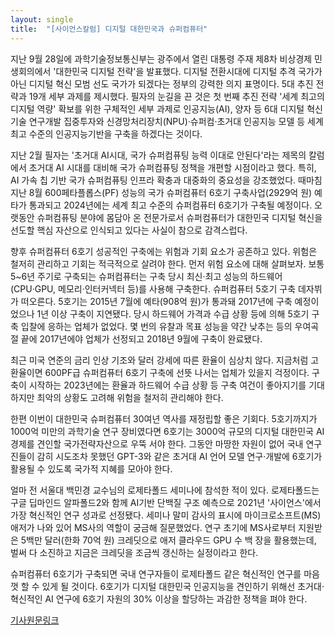 ```yaml
---
layout: single
title:  "[사이언스칼럼] 디지털 대한민국과 슈퍼컴퓨터"
---
```


지난 9월 28일에 과학기술정보통신부는 광주에서 열린 대통령 주재 제8차 비상경제 민생회의에서 '대한민국 디지털 전략'을 발표했다. 디지털 전환시대에 디지털 추격 국가가 아닌 디지털 혁신 모범 선도 국가가 되겠다는 정부의 강력한 의지 표명이다. 5대 추진 전략과 19개 세부 과제를 제시했다. 필자의 눈길을 끈 것은 첫 번째 추진 전략 '세계 최고의 디지털 역량' 확보를 위한 구체적인 세부 과제로 인공지능(AI), 양자 등 6대 디지털 혁신 기술 연구개발 집중투자와 신경망처리장치(NPU)·슈퍼컴·초거대 인공지능 모델 등 세계 최고 수준의 인공지능기반을 구축을 하겠다는 것이다.

지난 2월 필자는 '초거대 AI시대, 국가 슈퍼컴퓨팅 능력 이대로 안된다'라는 제목의 칼럼에서 초거대 AI 시대를 대비해 국가 슈퍼컴퓨팅 정책을 개편할 시점이라고 했다. 특히, AI 가속 칩 기반 국가 슈퍼컴퓨팅 인프라 확충과 대중화의 중요성을 강조했었다. 때마침 지난 8월 600페타플롭스(PF) 성능의 국가 슈퍼컴퓨터 6호기 구축사업(2929억 원) 예타가 통과되고 2024년에는 세계 최고 수준의 슈퍼컴퓨터 6호기가 구축될 예정이다. 오랫동안 슈퍼컴퓨팅 분야에 몸담아 온 전문가로서 슈퍼컴퓨터가 대한민국 디지털 혁신을 선도할 핵심 자산으로 인식되고 있다는 사실이 참으로 감격스럽다.

향후 슈퍼컴퓨터 6호기 성공적인 구축에는 위험과 기회 요소가 공존하고 있다. 위험은 철저히 관리하고 기회는 적극적으로 살려야 한다. 먼저 위험 요소에 대해 살펴보자. 보통 5~6년 주기로 구축되는 슈퍼컴퓨터는 구축 당시 최신·최고 성능의 하드웨어(CPU·GPU, 메모리·인터커넥터 등)를 사용해 구축한다. 슈퍼컴퓨터 5호기 구축 데자뷔가 떠오른다. 5호기는 2015년 7월에 예타(908억 원)가 통과돼 2017년에 구축 예정이었으나 1년 이상 구축이 지연됐다. 당시 하드웨어 가격과 수급 상황 등에 의해 5호기 구축 입찰에 응하는 업체가 없었다. 몇 번의 유찰과 목표 성능을 약간 낮추는 등의 우여곡절 끝에 2017년에야 업체가 선정되고 2018년 9월에 구축이 완료됐다.

최근 미국 연준의 금리 인상 기조와 달러 강세에 따른 환율이 심상치 않다. 지금처럼 고환율이면 600PF급 슈퍼컴퓨터 6호기 구축에 선뜻 나서는 업체가 있을지 걱정이다. 구축이 시작하는 2023년에는 환율과 하드웨어 수급 상황 등 구축 여건이 좋아지기를 기대하지만 최악의 상황도 고려해 위험을 철저히 관리해야 한다.

한편 이번이 대한민국 슈퍼컴퓨터 30여년 역사를 재정립할 좋은 기회다. 5호기까지가 1000억 미만의 과학기술 연구 장비였다면 6호기는 3000억 규모의 디지털 대한민국 AI 경제를 견인할 국가전략자산으로 우뚝 서야 한다. 그동안 마땅한 자원이 없어 국내 연구진들이 감히 시도조차 못했던 GPT-3와 같은 초거대 AI 언어 모델 연구·개발에 6호기가 활용될 수 있도록 국가적 지혜를 모아야 한다.

얼마 전 서울대 백민경 교수님의 로제타폴드 세미나에 참석한 적이 있다. 로제타폴드는 구글 딥마인드 알파폴드2와 함께 AI기반 단백질 구조 예측으로 2021년 '사이언스'에서 가장 혁신적인 연구 성과로 선정됐다. 세미나 말미 감사의 표시에 마이크로소프트(MS) 애저가 나와 있어 MS사의 역할이 궁금해 질문했었다. 연구 초기에 MS사로부터 지원받은 5백만 달러(한화 70억 원) 크레딧으로 애저 클라우드 GPU 수 백 장을 활용했는데, 벌써 다 소진하고 지금은 크레딧을 조금씩 갱신하는 실정이라고 한다.

슈퍼컴퓨터 6호기가 구축되면 국내 연구자들이 로제타폴드 같은 혁신적인 연구를 마음껏 할 수 있게 될 것이다. 6호기가 디지털 대한민국 인공지능을 견인하기 위해선 초거대·혁신적인 AI 연구에 6호기 자원의 30% 이상을 할당하는 과감한 정책을 펴야 한다.

[기사원문링크](http://m.joongdo.co.kr/view.php?lcode=&series=&key=20221103010000906#ref)
